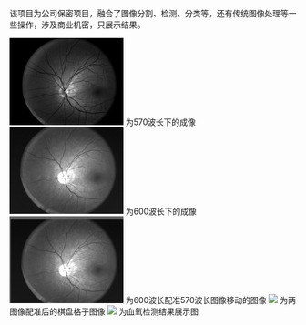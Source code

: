 该项目为公司保密项目，融合了图像分割、检测、分类等，还有传统图像处理等一些操作，涉及商业机密，只展示结果。

<img src="./images2/2_570_OD.bmp" width="200px">  
为570波长下的成像


<img src="./images2/2_600_OD.bmp" width="200px">   
为600波长下的成像


<img src="./images2/2_600_OD_moving.bmp" width="200px">   
为600波长配准570波长图像移动的图像


<img src="./images2/2_register.bmp" width="200px">   
为两图像配准后的棋盘格子图像


<img src="./images2/2_result.bmp" width="200px">   
为血氧检测结果展示图

